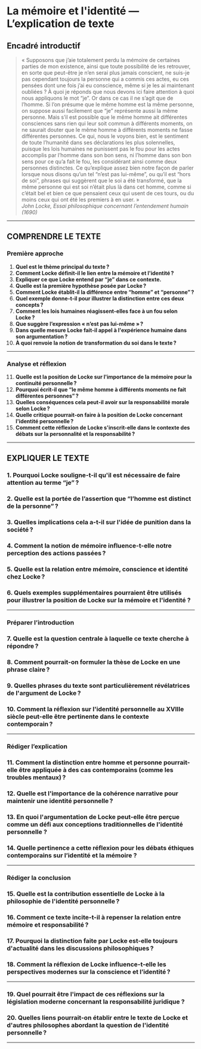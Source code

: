 # La mémoire et l'identité — L’explication de texte

## Encadré introductif
> « Supposons que j’aie totalement perdu la mémoire de certaines parties de mon existence, ainsi que toute possibilité de les retrouver, en sorte que peut-être je n’en serai plus jamais conscient, ne suis-je pas cependant toujours la personne qui a commis ces actes, eu ces pensées dont une fois j’ai eu conscience, même si je les ai maintenant oubliées ? À quoi je réponds que nous devons ici faire attention à quoi nous appliquons le mot “je”. Or dans ce cas il ne s’agit que de l’homme. Si l’on présume que le même homme est la même personne, on suppose aussi facilement que “je” représente aussi la même personne. Mais s’il est possible que le même homme ait différentes consciences sans rien qui leur soit commun à différents moments, on ne saurait douter que le même homme à différents moments ne fasse différentes personnes. Ce qui, nous le voyons bien, est le sentiment de toute l’humanité dans ses déclarations les plus solennelles, puisque les lois humaines ne punissent pas le fou pour les actes accomplis par l’homme dans son bon sens, ni l’homme dans son bon sens pour ce qu’a fait le fou, les considérant ainsi comme deux personnes distinctes. Ce qu’explique assez bien notre façon de parler lorsque nous disons qu’un tel “n’est pas lui-même”, ou qu’il est “hors de soi”, phrases qui suggèrent que le soi a été transformé, que la même personne qui est soi n’était plus là dans cet homme, comme si c’était bel et bien ce que pensaient ceux qui usent de ces tours, ou du moins ceux qui ont été les premiers à en user. »  
> *John Locke, Essai philosophique concernant l’entendement humain (1690)*

---

## COMPRENDRE LE TEXTE

### Première approche

1. **Quel est le thème principal du texte ?**  
2. **Comment Locke définit-il le lien entre la mémoire et l'identité ?**  
3. **Expliquer ce que Locke entend par “je” dans ce contexte.**  
4. **Quelle est la première hypothèse posée par Locke ?**  
5. **Comment Locke établit-il la différence entre “homme” et “personne” ?**  
6. **Quel exemple donne-t-il pour illustrer la distinction entre ces deux concepts ?**  
7. **Comment les lois humaines réagissent-elles face à un fou selon Locke ?**  
8. **Que suggère l’expression « n’est pas lui-même » ?**  
9. **Dans quelle mesure Locke fait-il appel à l'expérience humaine dans son argumentation ?**  
10. **À quoi renvoie la notion de transformation du soi dans le texte ?**  

---

### Analyse et réflexion

11. **Quelle est la position de Locke sur l'importance de la mémoire pour la continuité personnelle ?**  
12. **Pourquoi écrit-il que “le même homme à différents moments ne fait différentes personnes” ?**  
13. **Quelles conséquences cela peut-il avoir sur la responsabilité morale selon Locke ?**  
14. **Quelle critique pourrait-on faire à la position de Locke concernant l'identité personnelle ?**  
15. **Comment cette réflexion de Locke s'inscrit-elle dans le contexte des débats sur la personnalité et la responsabilité ?**  

---

## EXPLIQUER LE TEXTE

### 1. Pourquoi Locke souligne-t-il qu'il est nécessaire de faire attention au terme “je” ?  
### 2. Quelle est la portée de l’assertion que “l’homme est distinct de la personne” ?  
### 3. Quelles implications cela a-t-il sur l'idée de punition dans la société ?  
### 4. Comment la notion de mémoire influence-t-elle notre perception des actions passées ?  
### 5. Quelle est la relation entre mémoire, conscience et identité chez Locke ?  
### 6. Quels exemples supplémentaires pourraient être utilisés pour illustrer la position de Locke sur la mémoire et l'identité ?  

---

### Préparer l’introduction

### 7. Quelle est la question centrale à laquelle ce texte cherche à répondre ?  
### 8. Comment pourrait-on formuler la thèse de Locke en une phrase claire ?  
### 9. Quelles phrases du texte sont particulièrement révélatrices de l'argument de Locke ?  
### 10. Comment la réflexion sur l'identité personnelle au XVIIIe siècle peut-elle être pertinente dans le contexte contemporain ?  

---

### Rédiger l’explication

### 11. Comment la distinction entre homme et personne pourrait-elle être appliquée à des cas contemporains (comme les troubles mentaux) ?  
### 12. Quelle est l'importance de la cohérence narrative pour maintenir une identité personnelle ?  
### 13. En quoi l'argumentation de Locke peut-elle être perçue comme un défi aux conceptions traditionnelles de l'identité personnelle ?  
### 14. Quelle pertinence a cette réflexion pour les débats éthiques contemporains sur l’identité et la mémoire ?  

---

### Rédiger la conclusion

### 15. Quelle est la contribution essentielle de Locke à la philosophie de l'identité personnelle ?  
### 16. Comment ce texte incite-t-il à repenser la relation entre mémoire et responsabilité ?  
### 17. Pourquoi la distinction faite par Locke est-elle toujours d'actualité dans les discussions philosophiques ?  
### 18. Comment la réflexion de Locke influence-t-elle les perspectives modernes sur la conscience et l’identité ?  

---

### 19. Quel pourrait être l'impact de ces réflexions sur la législation moderne concernant la responsabilité juridique ?  
### 20. Quelles liens pourrait-on établir entre le texte de Locke et d'autres philosophes abordant la question de l'identité personnelle ? 

---